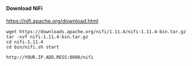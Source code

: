 
#### Download NiFi

https://nifi.apache.org/download.html

```
wget https://downloads.apache.org/nifi/1.11.4/nifi-1.11.4-bin.tar.gz
tar -xvf nifi-1.11.4-bin.tar.gz
cd nifi-1.11.4  
cd bin/nifi.sh start

http://YOUR.IP.ADD.RESS:8080/nifi

```

